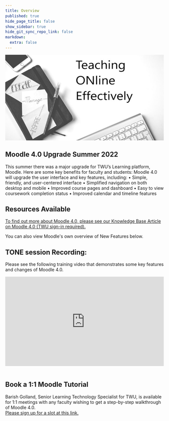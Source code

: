 ```yaml
---
title: Overview
published: true
hide_page_title: false
show_sidebar: true
hide_git_sync_repo_link: false
markdown:
  extra: false
---
```


![](rsz_tone.jpg)

## Moodle 4.0 Upgrade Summer 2022

This summer there was a major upgrade for TWU’s Learning platform, Moodle.
Here are some key benefits for faculty and students:
Moodle 4.0 will upgrade the user interface and key features, including:
•	Simple, friendly, and user-centered interface
•	Simplified navigation on both desktop and mobile
•	Improved course pages and dashboard
•	Easy to view coursework completion status
•	Improved calendar and timeline features


## Resources Available
[To find out more about Moodle 4.0, please see our Knowledge Base Article on Moodle 4.0 (TWU sign-in required).](https://trinitywestern.teamdynamix.com/TDClient/1904/Portal/KB/ArticleDet?ID=144779)

You can also view Moodle's own overview of New Features below.



## TONE session Recording:
Please see the following training video that demonstrates some key features and changes of Moodle 4.0.

<div style='max-width: 640px'><div style='position: relative; padding-bottom: 56.25%; height: 0; overflow: hidden;'><iframe width="640" height="360" src="https://web.microsoftstream.com/embed/video/6adf68af-97bb-4d78-9539-ff918e358235?autoplay=false&showinfo=true" allowfullscreen style="border:none; position: absolute; top: 0; left: 0; right: 0; bottom: 0; height: 100%; max-width: 100%;"></iframe></div></div>

<br>

## Book a 1:1 Moodle Tutorial
Barish Golland, Senior Learning Technology Specialist for TWU, is available for 1:1 meetings with any faculty wishing to get a step-by-step walkthrough of Moodle 4.0.  
[Please sign up for a slot at this link.](https://calendly.com/barish-golland-twu/moodle?month=2022-09) 

